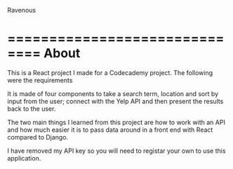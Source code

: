 Ravenous

==============================
About
==============================

This is a React project I made for a Codecademy project. The following were the requirements

It is made of four components to take a search term, location and sort by input from the user; connect with the Yelp API and then present the results back to the user.

The two main things I learned from this project are how to work with an API and how much easier it is to pass data around in a front end with React compared to Django.

I have removed my API key so you will need to registar your own to use this application.